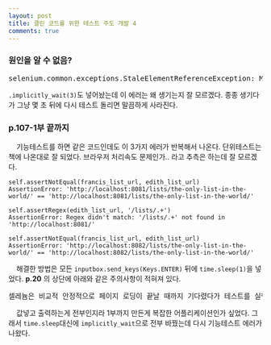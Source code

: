 ```yaml
---
layout: post
title: 클린 코드를 위한 테스트 주도 개발 4
comments: true
---
```

### **원인을 알 수 없음?**
<pre>selenium.common.exceptions.StaleElementReferenceException: Message: The element reference is stale. Either the element is no longer attached to the DOM or the page has been refreshed.</pre>
`.implicitly_wait(3)`도 넣어놨는데 이 에러는 왜 생기는지 잘 모르겠다. 종종 생기다가 그냥 몇 초 뒤에 다시 테스트 돌리면 말끔하게 사라진다.

### **p.107-1부 끝까지**
&nbsp;&nbsp;&nbsp; 기능테스트를 하면 같은 코드인데도 이 3가지 에러가 반복해서 나온다. 단위테스트는 책에 나온대로 잘 되었다. 브라우저 처리속도 문제인가.. 라고 추측은 하는데 잘 모르겠다.
<pre><code>self.assertNotEqual(francis_list_url, edith_list_url)
AssertionError: 'http://localhost:8081/lists/the-only-list-in-the-world/' == 'http://localhost:8081/lists/the-only-list-in-the-world/'
</code></pre>

<pre><code>self.assertRegex(edith_list_url, '/lists/.+')
AssertionError: Regex didn't match: '/lists/.+' not found in 'http://localhost:8081/'</code></pre>

<pre><code>self.assertNotEqual(francis_list_url, edith_list_url)
AssertionError: 'http://localhost:8082/lists/the-only-list-in-the-world/' == 'http://localhost:8082/lists/the-only-list-in-the-world/'</code></pre>

&nbsp;&nbsp;&nbsp; 해결한 방법은 모든 `inputbox.send_keys(Keys.ENTER)` 뒤에 `time.sleep(1)`을 넣었다. **p.20** 의 상단에 아래와 같은 주의사항이 적혀져 있다.
<pre>셀레늄은 비교적 안정적으로 페이지 로딩이 끝날 때까지 기다렸다가 테스트를 실행하지만 완벽하진 않다. implicitly_wait는 필요에 따라 지정한 시간(초 단위)만큼 동작을 대기 상태로 둘 수 있다. ..(중략).. implicitly_wait를 너무 신뢰해서는 안 된다. 항상 제대로 동작하는 것이 아니기 때문이다. 애플리케이션 구조가 간단한 경우에는 동작하지만, 복잡한 애플리케이션에 대해서는 '명시적인' 대기 알고리즘을 별도로 작성해야 한다.</pre>

&nbsp;&nbsp;&nbsp; 값넣고 출력하는게 전부인지라 1부까지 만든게 복잡한 어플리케이션인가 싶었다. 그래서 `time.sleep`대신에 `implicitly_wait`으로 전부 바꿨는데 다시 기능테스트 에러가 나왔다.
